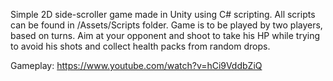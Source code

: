 Simple 2D side-scroller game made in Unity using C# scripting. All scripts can be found in /Assets/Scripts folder. 
Game is to be played by two players, based on turns. Aim at your opponent and shoot to take his HP while trying to avoid his shots and collect health packs from random drops. 

Gameplay:
https://www.youtube.com/watch?v=hCi9VddbZiQ
